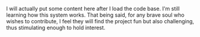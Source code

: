 I will actually put some content here after I load the code base. I'm still learning how this system works. 
That being said, for any brave soul who wishes to contribute, I feel they will find the project fun but also
challenging, thus stimulating enough to hold interest. 
